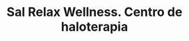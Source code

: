 ---
title: "Sal Relax Wellness. Centro de haloterapia"
url: /leon/sal-relax-wellness-centro-de-haloterapia/
shop: Kosmetik
---